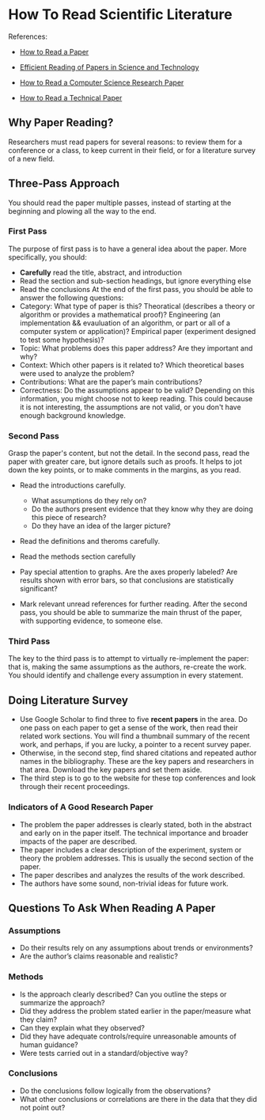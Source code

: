 # How To Read Scientific Literature
References:

* [How to Read a Paper](https://web.stanford.edu/class/ee384m/Handouts/HowtoReadPaper.pdf)

* [Efficient Reading of Papers in Science and Technology](https://www.cs.columbia.edu/~hgs/netbib/efficientReading.pdf)

* [How to Read a Computer Science Research Paper](https://people.cs.pitt.edu/~litman/courses/cs2710/papers/howtoreadacspaper.pdf)

* [How to Read a Technical Paper](https://www.cs.jhu.edu/~jason/advice/how-to-read-a-paper.html)

## Why Paper Reading?
Researchers must read papers for several reasons: to review them for a conference or a class, to keep current in their field, or for a literature survey of a new field.

## Three-Pass Approach
You should read the paper multiple passes, instead of starting at the beginning and plowing all the way to the end.

### First Pass
The purpose of first pass is to have a general idea about the paper. More specifically, you should:
* **Carefully** read the title, abstract, and introduction
* Read the section and sub-section headings, but ignore everything else
* Read the conclusions
At the end of the first pass, you should be able to answer the following questions:
* Category: What type of paper is this? Theoratical (describes a theory or algorithm or provides a mathematical proof)? Engineering (an implementation && evauluation of an algorithm, or part or all of a computer system or application)? Empirical paper (experiment designed to test some hypothesis)?
* Topic: What problems does this paper address? Are they important and why?
* Context: Which other papers is it related to? Which theoretical bases were used to analyze the problem?
* Contributions: What are the paper’s main contributions?
* Correctness: Do the assumptions appear to be valid?
Depending on this information, you might choose not to keep reading. This could because it is not interesting, the assumptions are not valid, or you don't have enough background knowledge.

### Second Pass
Grasp the paper's content, but not the detail. In the second pass, read the paper with greater care, but ignore details such as proofs. It helps to jot down the key points, or to make comments in the margins, as you read.
* Read the introductions carefully.
	* What assumptions do they rely on?
	* Do the authors present evidence that they know why they are doing this piece of research?
	* Do they have an idea of the larger picture?

* Read the definitions and theroms carefully.
* Read the methods section carefully
* Pay special attention to graphs. Are the axes properly labeled? Are results shown with error bars, so that conclusions are statistically significant?
* Mark relevant unread references for further reading. 
After the second pass, you should be able to summarize the main thrust of the paper, with supporting evidence, to someone else.

### Third Pass
The key to the third pass is to attempt to virtually re-implement the paper: that is, making the same assumptions as the authors, re-create the work. You should identify and challenge every assumption in every statement.

## Doing Literature Survey
* Use Google Scholar to find three to five **recent papers** in the area. Do one pass on each paper to get a sense of the work, then read their related work
sections. You will find a thumbnail summary of the recent work, and perhaps, if you are lucky, a pointer to a recent survey paper.
* Otherwise, in the second step, find shared citations and repeated author names in the bibliography. These are the key papers and researchers in that area. Download the key papers and set them aside. 
* The third step is to go to the website for these top conferences and look through their recent proceedings.

### Indicators of A Good Research Paper
* The problem the paper addresses is clearly stated, both in the abstract and early on in the paper itself. The technical importance and broader impacts of the paper are described.
* The paper includes a clear description of the experiment, system or theory the
problem addresses. This is usually the second section of the paper.
* The paper describes and analyzes the results of the work described. 
* The authors have some sound, non-trivial ideas for future work.

## Questions To Ask When Reading A Paper
### Assumptions
* Do their results rely on any assumptions about trends or environments?
* Are the author’s claims reasonable and realistic?

### Methods
* Is the approach clearly described? Can you outline the steps or summarize the approach?
* Did they address the problem stated earlier in the paper/measure what they claim?
* Can they explain what they observed?
* Did they have adequate controls/require unreasonable amounts of human guidance?
* Were tests carried out in a standard/objective way?

### Conclusions
* Do the conclusions follow logically from the observations?
* What other conclusions or correlations are there in the data that they did not point out?


